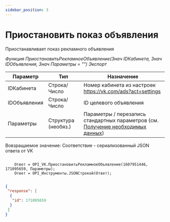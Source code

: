 ```yaml
---
sidebar_position: 3
---
```


# Приостановить показ объявления
Приостанавливает показ рекламного объявления

*Функция ПриостановитьРекламноеОбъявление(Знач IDКабинета, Знач IDОбъявления, Знач Параметры = "") Экспорт*

  | Параметр | Тип | Назначение |
  |-|-|-|
  | IDКабинета | Строка/Число | Номер кабинета из настроек https://vk.com/ads?act=settings |
  | IDОбъявления | Строка/Число | ID целевого объявления |
  | Параметры | Структура (необяз.) | Параметры / перезапись стандартных параметров (см. [Получение необходимых данных](../)) |
  
  Вовзращаемое значение: Соответствие - сериализованный JSON ответа от VK

```bsl title="Пример кода"
			
	Ответ = OPI_VK.ПриостановитьРекламноеОбъявление(1607951446, 171095659, Параметры);
	Ответ = OPI_Инструменты.JSONСтрокой(Ответ);

```

```json title="Результат"

{
 "response": [
  {
   "id": 171095659
  }
 ]
}

```
